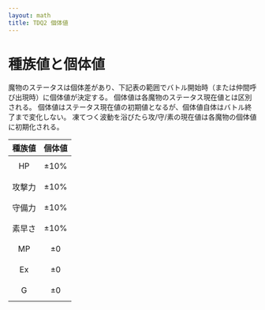 ```yaml
---
layout: math
title: TDQ2 個体値
---
```


# 種族値と個体値

魔物のステータスは個体差があり、下記表の範囲でバトル開始時（または仲間呼び出現時）に個体値が決定する。
個体値は各魔物のステータス現在値とは区別される。
個体値はステータス現在値の初期値となるが、個体値自体はバトル終了まで変化しない。
凍てつく波動を浴びたら攻/守/素の現在値は各魔物の個体値に初期化される。

| 種族値 | 個体値 |
|:------:|:------:|
| HP     | $$\pm{}10\%$$ |
| 攻撃力 | $$\pm{}10\%$$ |
| 守備力 | $$\pm{}10\%$$ |
| 素早さ | $$\pm{}10\%$$ |
| MP     | $$\pm{}0$$ |
| Ex     | $$\pm{}0$$ |
| G      | $$\pm{}0$$ |
